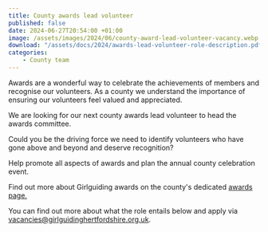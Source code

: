 ```yaml
---
title: County awards lead volunteer
published: false
date: 2024-06-27T20:54:00 +01:00
image: /assets/images/2024/06/county-award-lead-volunteer-vacancy.webp
download: "/assets/docs/2024/awards-lead-volunteer-role-description.pdf"
categories: 
    - County team
---
```

Awards are a wonderful way to celebrate the achievements of members and recognise our volunteers. As a county we understand the importance of ensuring our volunteers feel valued and appreciated.

We are looking for our next county awards lead volunteer to head the awards committee.

Could you be the driving force we need to identify volunteers who have gone above and beyond and deserve recognition?

Help promote all aspects of awards and plan the annual county celebration event.

Find out more about Girlguiding awards on the county's dedicated [awards page.](/get-involved/thanks/)

You can find out more about what the role entails below and apply via <vacancies@girlguidinghertfordshire.org.uk>.
